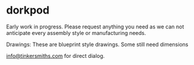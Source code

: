# dorkpod

Early work in progress. Please request anything you need as we can not anticipate every assembly style or manufacturing needs.

Drawings: These are blueprint style drawings. Some still need dimensions 

info@tinkersmiths.com for direct dialog.
